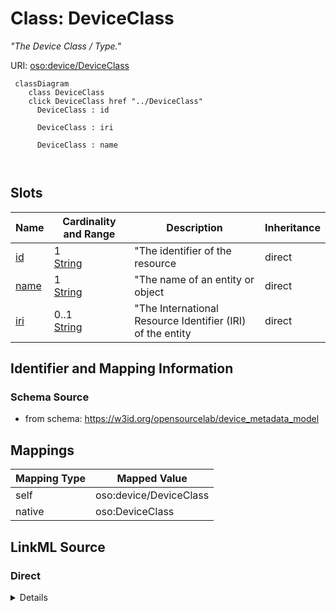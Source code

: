 

# Class: DeviceClass


_"The Device Class / Type."_





URI: [oso:device/DeviceClass](http://w3id.org/oso/device/DeviceClass)






```mermaid
 classDiagram
    class DeviceClass
    click DeviceClass href "../DeviceClass"
      DeviceClass : id
        
      DeviceClass : iri
        
      DeviceClass : name
        
      
```




<!-- no inheritance hierarchy -->


## Slots

| Name | Cardinality and Range | Description | Inheritance |
| ---  | --- | --- | --- |
| [id](id.md) | 1 <br/> [String](String.md) | "The identifier of the resource | direct |
| [name](name.md) | 1 <br/> [String](String.md) | "The name of an entity or object | direct |
| [iri](iri.md) | 0..1 <br/> [String](String.md) | "The International Resource Identifier (IRI) of the entity | direct |









## Identifier and Mapping Information







### Schema Source


* from schema: https://w3id.org/opensourcelab/device_metadata_model




## Mappings

| Mapping Type | Mapped Value |
| ---  | ---  |
| self | oso:device/DeviceClass |
| native | oso:DeviceClass |







## LinkML Source

<!-- TODO: investigate https://stackoverflow.com/questions/37606292/how-to-create-tabbed-code-blocks-in-mkdocs-or-sphinx -->

### Direct

<details>
```yaml
name: DeviceClass
description: '"The Device Class / Type."'
from_schema: https://w3id.org/opensourcelab/device_metadata_model
slots:
- id
- name
- iri
class_uri: oso:device/DeviceClass

```
</details>

### Induced

<details>
```yaml
name: DeviceClass
description: '"The Device Class / Type."'
from_schema: https://w3id.org/opensourcelab/device_metadata_model
attributes:
  id:
    name: id
    description: '"The identifier of the resource."'
    from_schema: https://w3id.org/opensourcelab/device_metadata_model
    rank: 1000
    slot_uri: http://purl.org/dc/terms/identifier
    identifier: true
    alias: id
    owner: DeviceClass
    domain_of:
    - Company
    - DeviceClass
    - DeviceMetaData
    - ServiceInfo
    range: string
    required: true
  name:
    name: name
    description: '"The name of an entity or object."'
    from_schema: https://w3id.org/opensourcelab/device_metadata_model
    rank: 1000
    slot_uri: oso:entity/Name
    alias: name
    owner: DeviceClass
    domain_of:
    - Company
    - DeviceClass
    - ServiceInfo
    range: string
    required: true
  iri:
    name: iri
    description: '"The International Resource Identifier (IRI) of the entity."'
    from_schema: https://w3id.org/opensourcelab/device_metadata_model
    rank: 1000
    slot_uri: oso:entity/IRI
    alias: iri
    owner: DeviceClass
    domain_of:
    - DeviceClass
    - DeviceMetaData
    range: string
    required: false
class_uri: oso:device/DeviceClass

```
</details>